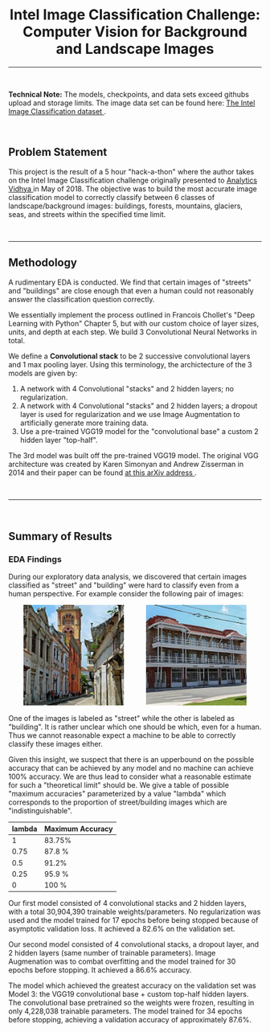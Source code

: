 <h1 align='center'> Intel Image Classification Challenge: <br>
Computer Vision for Background and Landscape Images
</h1>

---

<br>

**Technical Note:** The models, checkpoints, and data sets exceed githubs upload and storage limits. The image data set can be found here: <a href='https://www.kaggle.com/datasets/puneet6060/intel-image-classification'> The Intel Image Classification dataset </a>.

<br>


## Problem Statement

This project is the result of a 5 hour "hack-a-thon" where the author takes on the Intel Image Classification challenge originally presented to <a href='https://datahack.analyticsvidhya.com/contest/practice-problem-intel-scene-classification-challe/'> Analytics Vidhya </a> in May of 2018. The objective was to build the most accurate image classification model to correctly classify between 6 classes of landscape/background images: buildings, forests, mountains, glaciers, seas, and streets within the specified time limit.

<br>

---

## Methodology

A rudimentary EDA is conducted. We find that certain images of "streets" and "buildings" are close enough that even a human could not reasonably answer the classification question correctly. 

We essentially implement the process outlined in Francois Chollet's "Deep Learning with Python" Chapter 5, but with our custom choice of layer sizes, units, and depth at each step. We build 3 Convolutional Neural Networks in total.

We define a **Convolutional stack** to be 2 successive convolutional layers and 1 max pooling layer. Using this terminology, the archictecture of the 3 models are given by:
1. A network with 4 Convolutional "stacks" and 2 hidden layers; no regularization.
2. A network with 4 Convolutional "stacks" and 2 hidden layers; a dropout layer is used for regularization and we use Image Augmentation to artificially generate more training data.
3. Use a pre-trained VGG19 model for the "convolutional base" a custom 2 hidden layer "top-half".

The 3rd model was built off the pre-trained VGG19 model. The original VGG architecture was created by Karen Simonyan and Andrew Zisserman in 2014 and their paper can be
 found <a href='https://arxiv.org/abs/1409.1556'> at this arXiv address </a>.
>

<br>

---

<br>

## Summary  of Results

### EDA Findings

During our exploratory data analysis, we discovered that certain images classified as "street" and "building" were hard to classify even from a human perspective. For example consider the following pair of images:

<center>
    <img src='./data/seg_train/seg_train/street/10019.jpg' width=200> &nbsp; &nbsp; &nbsp; &nbsp; &nbsp; <img src='./data/seg_train/seg_train/buildings/1001.jpg' width=200>
    </center>

One of the images is labeled as "street" while the other is labeled as "building". It is rather unclear which one should be which, even for a human. Thus we cannot reasonable expect a machine to be able to correctly classify these images either.

Given this insight, we suspect that there is an upperbound on the possible accuracy that can be achieved by any model and no machine can achieve 100% accuracy. We are thus lead to consider what a reasonable estimate for such a "theoretical limit" should be. We give a table of possible "maximum accuracies" parameterized by a value "lambda" which corresponds to the proportion of street/building images which are "indistinguishable".

|lambda|Maximum Accuracy|
|---|---|
|1 | 83.75\%|
|0.75 | 87.8 \% |
|0.5 | 91.2\% |
|0.25 | 95.9 \% |
|0 | 100 \% |


Our first model consisted of 4 convolutional stacks and 2 hidden layers, with a total 30,904,390
trainable weights/parameters. No regularization was used and the model trained for 17 epochs before being stopped because of asymptotic validation loss. It achieved a 82.6% on the validation set.

Our second model consisted of 4 convolutional stacks, a dropout layer, and 2 hidden layers (same number of trainable parameters). Image Augmenation was to combat overfitting and the model trained for 30 epochs before stopping. It achieved a 86.6% accuracy.

The model which achieved the greatest accuracy on the validation set was Model 3: the VGG19 convolutional base + custom top-half hidden layers. The convolutional base pretrained so the weights were frozen, resulting in only 4,228,038 trainable parameters. The model trained for 34 epochs before stopping, achieving a validation accuracy of approximately 87.6%.